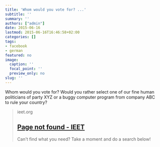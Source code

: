 ```yaml
---
title: 'Whom would you vote for? ...'
subtitle: ''
summary: ''
authors: ["admin"]
date: 2015-06-16
lastmod: 2015-06-16T16:46:58+02:00
categories: []
tags:
- facebook
- german
featured: no
image:
  caption: ''
  focal_point: ''
  preview_only: no
slug: ''
---
```

Whom would you vote for? Would you rather select one of our fine human politicians of party XYZ or a buggy computer program from company ABC to rule your country?
> ieet.org
> ## [Page not found - IEET](http://ieet.org/index.php/IEET/more/pellissier20150612)
>
>Can't find what you need? Take a moment and do a search below!


